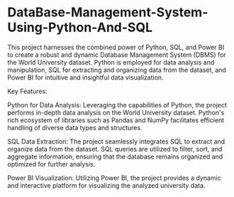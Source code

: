 # DataBase-Management-System-Using-Python-And-SQL
This project harnesses the combined power of Python, SQL, and Power BI to create a robust and dynamic Database Management System (DBMS) for the World University dataset. Python is employed for data analysis and manipulation, SQL for extracting and organizing data from the dataset, and Power BI for intuitive and insightful data visualization.

Key Features:

Python for Data Analysis: Leveraging the capabilities of Python, the project performs in-depth data analysis on the World University dataset. Python's rich ecosystem of libraries such as Pandas and NumPy facilitates efficient handling of diverse data types and structures.

SQL Data Extraction: The project seamlessly integrates SQL to extract and organize data from the dataset. SQL queries are utilized to filter, sort, and aggregate information, ensuring that the database remains organized and optimized for further analysis.

Power BI Visualization: Utilizing Power BI, the project provides a dynamic and interactive platform for visualizing the analyzed university data.
